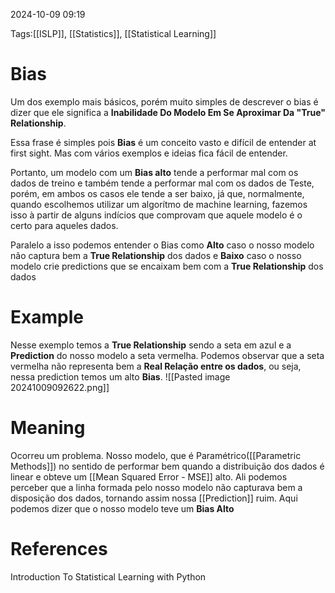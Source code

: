 2024-10-09 09:19

Tags:[[ISLP]], [[Statistics]], [[Statistical Learning]]

# Bias

Um dos exemplo mais básicos, porém muito simples de descrever o bias é dizer que ele significa a **Inabilidade Do Modelo Em Se Aproximar Da "True" Relationship**.

Essa frase é simples pois **Bias** é um conceito vasto e difícil de entender at first sight. Mas com vários exemplos e ideias fica fácil de entender.

Portanto, um modelo com um **Bias alto** tende a performar mal com os dados de treino e também tende a performar mal com os dados de Teste, porém, em ambos os casos ele tende a ser baixo, já que, normalmente, quando escolhemos utilizar um algorítmo de machine learning, fazemos isso à partir de alguns indícios que comprovam que aquele modelo é o certo para aqueles dados.

Paralelo a isso podemos entender o Bias como **Alto** caso o nosso modelo não captura bem a **True Relationship** dos dados e **Baixo** caso o nosso modelo crie predictions que se encaixam bem com a **True Relationship** dos dados

# Example

Nesse exemplo temos a **True Relationship** sendo a seta em azul e a **Prediction** do nosso modelo a seta vermelha. Podemos observar que a seta vermelha não representa bem a **Real Relação entre os dados**, ou seja, nessa prediction temos um alto **Bias**.
![[Pasted image 20241009092622.png]]

# Meaning

Ocorreu um problema. Nosso modelo, que é Paramétrico([[Parametric Methods]]) no sentido de performar bem quando a distribuição dos dados é linear e obteve um [[Mean Squared Error - MSE]] alto. Ali podemos perceber que a linha formada pelo nosso modelo não capturava bem a disposição dos dados, tornando assim nossa [[Prediction]] ruim. Aqui podemos dizer que o nosso modelo teve um **Bias Alto** 

# References

Introduction To Statistical Learning with Python